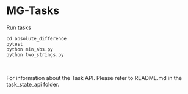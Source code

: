 # MG-Tasks

Run tasks
<br/>

```
cd absolute_difference
pytest
python min_abs.py
python two_strings.py

```

<br/>

For information about the Task API. Please refer to README.md in the task_state_api folder.
 
